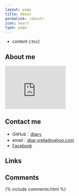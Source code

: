 ```yaml
---
layout: page
title: About
permalink: /about/
icon: heart
type: page
---
```


* content
{:toc}

## About me

<iframe src="https://githubbadge.appspot.com/dijarv?s=1" style="border: 0;height: 142px;width: 200px;overflow: hidden;" frameBorder="0"></iframe>

## Contact me

* GitHub：[dijarv](https://github.com/dijarv)
* email：dijar.vrella@yahoo.com
* [Facebook](https://www.facebook.com/dijarv)

## Links

## Comments

{% include comments.html %}
